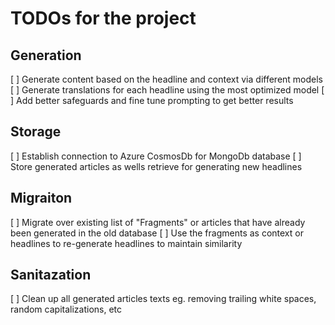 # TODOs for the project

## Generation

[ ] Generate content based on the headline and context via different models
[ ] Generate translations for each headline using the most optimized model
[ ] Add better safeguards and fine tune prompting to get better results

## Storage

[ ] Establish connection to Azure CosmosDb for MongoDb database
[ ] Store generated articles as wells retrieve for generating new headlines

## Migraiton

[ ] Migrate over existing list of "Fragments" or articles that have already been generated in the old database
[ ] Use the fragments as context or headlines to re-generate headlines to maintain similarity

## Sanitazation

[ ] Clean up all generated articles texts eg. removing trailing white spaces, random capitalizations, etc
